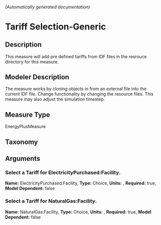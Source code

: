 

###### (Automatically generated documentation)

#  Tariff Selection-Generic

## Description
This measure will add pre defined tariffs from IDF files in the resrouce directory for this measure.

## Modeler Description
The measure works by cloning objects in from an external file into the current IDF file. Change functionality by changing the resource files. This measure may also adjust the simulation timestep.

## Measure Type
EnergyPlusMeasure

## Taxonomy


## Arguments


### Select a Tariff for ElectricityPurchased:Facility.

**Name:** ElectricityPurchased:Facility,
**Type:** Choice,
**Units:** ,
**Required:** true,
**Model Dependent:** false

### Select a Tariff for NaturalGas:Facility.

**Name:** NaturalGas:Facility,
**Type:** Choice,
**Units:** ,
**Required:** true,
**Model Dependent:** false




